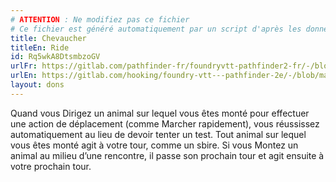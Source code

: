```yaml
---
# ATTENTION : Ne modifiez pas ce fichier
# Ce fichier est généré automatiquement par un script d'après les données du module Foundry VTT officiel et de sa traduction
title: Chevaucher
titleEn: Ride
id: Rq5wkA8DtsmbzoGV
urlFr: https://gitlab.com/pathfinder-fr/foundryvtt-pathfinder2-fr/-/blob/master/data/feats/Rq5wkA8DtsmbzoGV.htm
urlEn: https://gitlab.com/hooking/foundry-vtt---pathfinder-2e/-/blob/master/packs/data/feats.db/ride.json
layout: dons
---
```

Quand vous Dirigez un animal sur lequel vous êtes monté pour effectuer une action de déplacement (comme Marcher rapidement), vous réussissez automatiquement au lieu de devoir tenter un test. Tout animal sur lequel vous êtes monté agit à votre tour, comme un sbire. Si vous Montez un animal au milieu d’une rencontre, il passe son prochain tour et agit ensuite à votre prochain tour.
